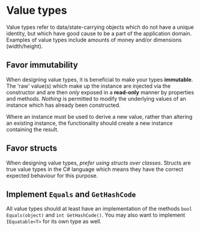 # Value types
Value types refer to data/state-carrying objects which do not have a unique identity, but which have good cause to be a part of the application domain. Examples of value types include amounts of money and/or dimensions (width/height).

## Favor immutability
When designing value types, it is beneficial to make your types **immutable**. The 'raw' value(s) which make up the instance are injected via the constructor and are then *only* exposed in a **read-only** manner by properties and methods. *Nothing* is permitted to modify the underlying values of an instance which has already been constructed.

Where an instance must be used to derive a new value, rather than altering an existing instance, the functionality should create a new instance containing the result.

## Favor structs
When designing value types, *prefer using structs over classes*. Structs are true value types in the C# language which means they have the correct expected behaviour for this purpose.

## Implement `Equals` and `GetHashCode`
All value types should at least have an implementation of the methods `bool Equals(object)` and `int GetHashCode()`. You may also want to implement `IEquatable<T>` for its own type as well.